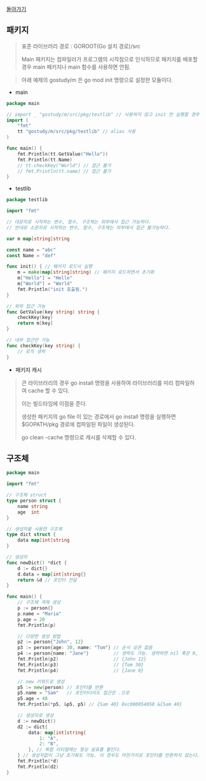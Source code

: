 [돌아가기](../readme.md)

## 패키지
> 표준 라이브러리 경로 : GOROOT(Go 설치 경로)/src
> 
> Main 패키지는 컴파일러가 프로그램의 시작점으로 인식하므로 패키지를 배포할 경우 main 패키지나 main 함수를 사용하면 안됨.

> 아래 예제의 gostudy/m 은 go mod init 명령으로 설정한 모듈이다.

- main
```go
package main

// import _ "gostudy/m/src/pkg/testlib" // 사용하지 않고 init 만 실행할 경우
import (
	"fmt"
	tt "gostudy/m/src/pkg/testlib" // alias 사용
)

func main() {
	fmt.Println(tt.GetValue("Hello"))
	fmt.Println(tt.Name)
	// tt.checkKey("World") // 접근 불가
	// fmt.Println(tt.name) // 접근 불가
}

```

- testlib
```go
package testlib

import "fmt"

// 대문자로 시작하는 변수, 함수, 구조체는 외부에서 접근 가능하다.
// 반대로 소문자로 시작하는 변수, 함수, 구조체는 외부에서 접근 불가능하다.

var m map[string]string

const name = "abc"
const Name = "def"

func init() { // 패키지 로드시 실행
	m = make(map[string]string) // 패키지 로드하면서 초기화
	m["Hello"] = "Hello"
	m["World"] = "World"
	fmt.Println("init 호출됨.")
}

// 외부 접근 가능
func GetValue(key string) string {
	checkKey(key)
	return m[key]
}

// 내부 접근만 가능
func checkKey(key string) {
	// 로직 생략
}

```

- 패키지 캐시
> 큰 라이브러리의 경우 go install 명령을 사용하여 라이브러리를 미리 컴파일하여 cache 할 수 있다.
> 
> 이는 빌드타임에 이점을 준다.
> 
> 생성한 패키지의 go file 이 있는 경로에서 go install 명령을 실행하면 $GOPATH/pkg 경로에 컴파일된 파일이 생성된다.
> 
> go clean -cache 명령으로 캐시를 삭제할 수 있다.

## 구조체
```go
package main

import "fmt"

// 구조체 struct
type person struct {
	name string
	age  int
}

// 생성자를 사용한 구조체
type dict struct {
	data map[int]string
}

// 생성자
func newDict() *dict {
	d := dict{}
	d.data = map[int]string{}
	return &d // 포인터 전달
}

func main() {
	// 구조체 객체 생성
	p := person{}
	p.name = "Maria"
	p.age = 20
	fmt.Println(p)

	// 다양한 생성 방법
	p2 := person{"John", 12}
	p3 := person{age: 30, name: "Tom"} // 순서 상관 없음
	p4 := person{name: "Jane"}         // 생략도 가능. 생략하면 nil 혹은 0, "" 으로 초기화
	fmt.Println(p2)                    // {John 12}
	fmt.Println(p3)                    // {Tom 30}
	fmt.Println(p4)                    // {Jane 0}

	// new 키워드로 생성
	p5 := new(person) // 포인터를 반환
	p5.name = "Sam"   // 포인터더라도 접근은 .으로
	p5.age = 40
	fmt.Println(*p5, &p5, p5) // {Sam 40} 0xc000054058 &{Sam 40}

	// 생성자로 생성
	d := newDict()
	d2 := dict{
		data: map[int]string{
			1: "A",
			2: "B",
		}, // 복합 리터럴에는 항상 쉼표를 붙인다.
	} // 생성자없이 그냥 초기화도 가능. 이 경우도 마찬가지로 포인터를 반환하지 않는다.
	fmt.Println(*d)
	fmt.Println(d2)
}

```